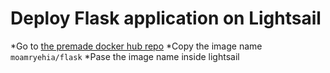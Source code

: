 # Deploy Flask application on Lightsail

*Go to [the premade docker hub repo](https://hub.docker.com/repository/docker/moamryehia/flask)
*Copy the image name ``` moamryehia/flask ```
*Pase the image name inside lightsail
